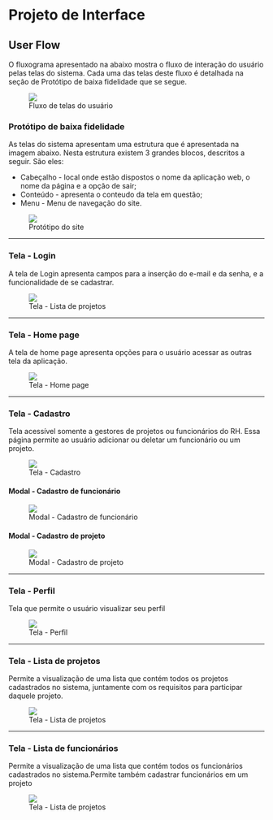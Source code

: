 
# Projeto de Interface

## User Flow

O fluxograma apresentado na abaixo mostra o fluxo de interação do usuário pelas telas do sistema. Cada uma das telas deste fluxo é detalhada na seção de Protótipo de baixa fidelidade que se segue.

<figure> 
    <img src="img/UserFlow.png">
    <figcaption>Fluxo de telas do usuário
</figure>  

### Protótipo de baixa fidelidade

As telas do sistema apresentam uma estrutura  que é apresentada na imagem abaixo. Nesta estrutura existem 3 grandes blocos, descritos a seguir. São eles:

<ul>
  <li>Cabeçalho - local onde estão dispostos o nome da aplicação web, o nome da página e a opção de sair;</li>
  <li>Conteúdo - apresenta o conteudo da tela em questão;</li>
  <li>Menu - Menu de navegação do site.</li>
</ul>

<figure> 
  <img src="img/Prototipo.png">
    <figcaption>Protótipo do site
</figure> 
<hr>

<h3><b>Tela - Login</b></h3>
<p>A tela de Login apresenta campos para a inserção do e-mail e da senha, e a funcionalidade de se cadastrar.</p>

<figure> 
  <img src="img/loginScreen.png">
    <figcaption>Tela - Lista de projetos
</figure>
<hr> 

<h3><b>Tela - Home page</b></h3>
<p>A tela de home page apresenta opções para o usuário acessar as outras tela da aplicação. </p>

<figure> 
  <img src="img/homePage.png">
    <figcaption>Tela - Home page
</figure>
<hr> 

<h3><b>Tela - Cadastro</b></h3>
<p>Tela acessível somente a gestores de projetos ou funcionários do RH. Essa página permite ao usuário adicionar ou deletar um funcionário ou um projeto.</p>

<figure> 
  <img src="img/cadastro.png">
    <figcaption>Tela - Cadastro
</figure>

<h4><b>Modal - Cadastro de funcionário</b></h4>

<figure> 
  <img src="img/cadastroFuncionario.png">
    <figcaption>Modal - Cadastro de funcionário
</figure>

<h4><b>Modal - Cadastro de projeto</b></h4>

<figure> 
  <img src="img/cadastroProjeto.png">
    <figcaption>Modal - Cadastro de projeto
</figure>
<hr> 

<h3><b>Tela - Perfil</b></h3>
<p>Tela que permite o usuário visualizar seu perfil</p>

<figure> 
  <img src="img/perfil.png">
    <figcaption>Tela - Perfil
</figure>
<hr> 

<h3><b>Tela - Lista de projetos</b></h3>
<p>Permite a visualização de uma lista que contém todos os projetos cadastrados no sistema, juntamente com os requisitos para participar daquele projeto.</p>

<figure> 
  <img src="img/listaProjetos.png">
    <figcaption>Tela - Lista de projetos
</figure>
<hr> 

<h3><b>Tela - Lista de funcionários</b></h3>
<p>Permite a visualização de uma lista que contém todos os funcionários cadastrados no sistema.Permite também cadastrar funcionários em um projeto</p>

<figure> 
  <img src="img/listaFuncionarios.png">
    <figcaption>Tela - Lista de projetos
</figure>



